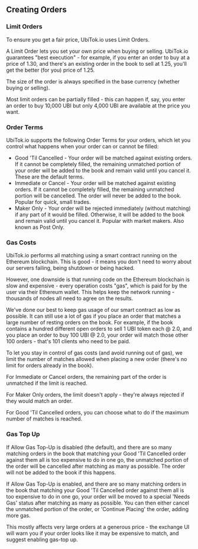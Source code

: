 ## Creating Orders

### Limit Orders

To ensure you get a fair price, UbiTok.io uses Limit Orders.

A Limit Order lets you set your own price when buying or selling. UbiTok.io guarantees "best execution" - for example, if you enter an order to buy at a price of 1.30, and there's an existing order in the book to sell at 1.25, you'll get the better (for you) price of 1.25.

The size of the order is always specified in the base currency (whether buying or selling).

Most limit orders can be partially filled - this can happen if, say, you enter an order to buy 10,000 UBI but only 4,000 UBI are available at the price you want.

### Order Terms

UbiTok.io supports the following Order Terms for your orders, which let you control what happens when your order can or cannot be filled:

- Good 'Til Cancelled - Your order will be matched against existing orders. If it cannot be completely filled, the remaining unmatched portion of your order will be added to the book and remain valid until you cancel it. These are the default terms.
- Immediate or Cancel - Your order will be matched against existing orders. If it cannot be completely filled, the remaining unmatched portion will be cancelled. The order will never be added to the book. Popular for quick, small trades.
- Maker Only - Your order will be rejected immediately (without matching) if any part of it would be filled. Otherwise, it will be added to the book and remain valid until you cancel it. Popular with market makers. Also known as Post Only.

### Gas Costs

UbiTok.io performs all matching using a smart contract running on the Ethereum blockchain. This is good - it means you don't need to worry about our servers failing, being shutdown or being hacked.

However, one downside is that running code on the Ethereum blockchain is slow and expensive - every operation costs "gas", which is paid for by the user via their Ethereum wallet. This helps keep the network running - thousands of nodes all need to agree on the results.

We've done our best to keep gas usage of our smart contract as low as possible. It can still use a lot of gas if you place an order that matches a large number of resting orders on the book. For example, if the book contains a hundred different open orders to sell 1 UBI token each @ 2.0, and you place an order to buy 100 UBI @ 2.0, your order will match those other 100 orders - that's 101 clients who need to be paid.

To let you stay in control of gas costs (and avoid running out of gas), we limit the number of matches allowed when placing a new order (there's no limit for orders already in the book).

For Immediate or Cancel orders, the remaining part of the order is unmatched if the limit is reached.

For Maker Only orders, the limit doesn't apply - they're always rejected if they would match an order.

For Good 'Til Cancelled orders, you can choose what to do if the maximum number of matches is reached.

### Gas Top Up

If Allow Gas Top-Up is disabled (the default), and there are so many matching orders in the book that matching your Good 'Til Cancelled order against them all is too expensive to do in one go, the unmatched portion of the order will be cancelled after matching as many as possible. The order will not be added to the book if this happens.

If Allow Gas Top-Up is enabled, and there are so many matching orders in the book that matching your Good 'Til Cancelled order against them all is too expensive to do in one go, your order will be moved to a special 'Needs Gas' status after matching as many as possible. You can then either cancel the unmatched portion of the order, or 'Continue Placing' the order, adding more gas.

This mostly affects very large orders at a generous price - the exchange UI will warn you if your order looks like it may be expensive to match, and suggest enabling gas-top up.

